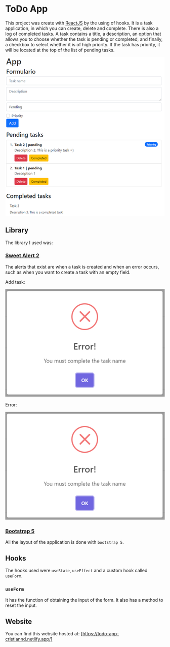 # ToDo App

This project was create with [ReactJS](https://reactjs.org/) by the using of hooks.
It is a task application, in which you can create, delete and complete. There is also a log of completed tasks. A task contains a title, a description, an option that allows you to choose whether the task is pending or completed, and finally, a checkbox to select whether it is of high priority. If the task has priority, it will be located at the top of the list of pending tasks.

<img src="./screenshots/website.png" alt="Website image">

## Library

The library I used was:

### [Sweet Alert 2](https://sweetalert2.github.io/)

The alerts that exist are when a task is created and when an error occurs, such as when you want to create a task with an empty field.

Add task:

<img src="./screenshots/success-task.png" alt="Success add task image">

Error:

<img src="./screenshots/error-add-task.png" alt="Error add task image">

### [Bootstrap 5](https://getbootstrap.com/)

All the layout of the application is done with `bootstrap 5`.

## Hooks

The hooks used were `useState`, `useEffect` and a custom hook called `useForm`.

### `useForm`

It has the function of obtaining the input of the form. It also has a method to reset the input.

## Website

You can find this website hosted at: [https://todo-app-cristiannd.netlify.app/]
